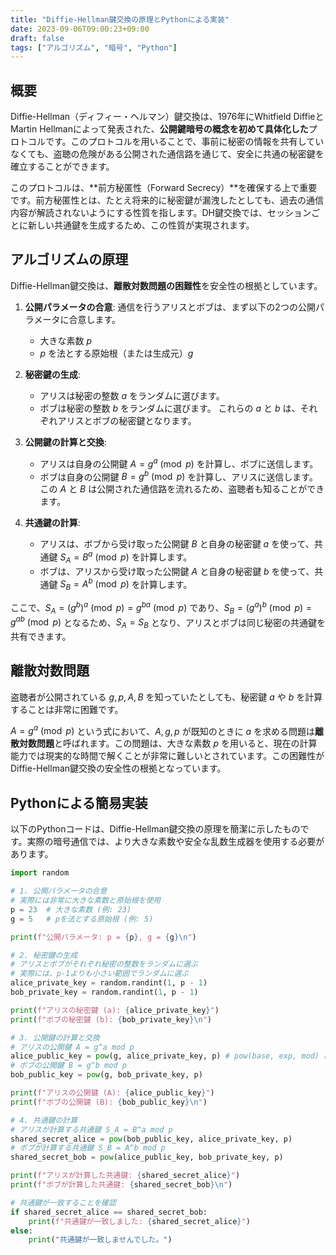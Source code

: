 ```yaml
---
title: "Diffie-Hellman鍵交換の原理とPythonによる実装"
date: 2023-09-06T09:00:23+09:00
draft: false
tags: ["アルゴリズム", "暗号", "Python"] 
---
```

<!--more-->
## 概要

Diffie-Hellman（ディフィー・ヘルマン）鍵交換は、1976年にWhitfield DiffieとMartin Hellmanによって発表された、**公開鍵暗号の概念を初めて具体化した**プロトコルです。このプロトコルを用いることで、事前に秘密の情報を共有していなくても、盗聴の危険がある公開された通信路を通じて、安全に共通の秘密鍵を確立することができます。

このプロトコルは、**前方秘匿性（Forward Secrecy）**を確保する上で重要です。前方秘匿性とは、たとえ将来的に秘密鍵が漏洩したとしても、過去の通信内容が解読されないようにする性質を指します。DH鍵交換では、セッションごとに新しい共通鍵を生成するため、この性質が実現されます。

## アルゴリズムの原理

Diffie-Hellman鍵交換は、**離散対数問題の困難性**を安全性の根拠としています。

1.  **公開パラメータの合意**:
    通信を行うアリスとボブは、まず以下の2つの公開パラメータに合意します。
    -   大きな素数 $p$
    -   $p$ を法とする原始根（または生成元）$g$

2.  **秘密鍵の生成**:
    -   アリスは秘密の整数 $a$ をランダムに選びます。
    -   ボブは秘密の整数 $b$ をランダムに選びます。
    これらの $a$ と $b$ は、それぞれアリスとボブの秘密鍵となります。

3.  **公開鍵の計算と交換**:
    -   アリスは自身の公開鍵 $A = g^a \pmod{p}$ を計算し、ボブに送信します。
    -   ボブは自身の公開鍵 $B = g^b \pmod{p}$ を計算し、アリスに送信します。
    この $A$ と $B$ は公開された通信路を流れるため、盗聴者も知ることができます。

4.  **共通鍵の計算**:
    -   アリスは、ボブから受け取った公開鍵 $B$ と自身の秘密鍵 $a$ を使って、共通鍵 $S_A = B^a \pmod{p}$ を計算します。
    -   ボブは、アリスから受け取った公開鍵 $A$ と自身の秘密鍵 $b$ を使って、共通鍵 $S_B = A^b \pmod{p}$ を計算します。

ここで、$S_A = (g^b)^a \pmod{p} = g^{ba} \pmod{p}$ であり、$S_B = (g^a)^b \pmod{p} = g^{ab} \pmod{p}$ となるため、$S_A = S_B$ となり、アリスとボブは同じ秘密の共通鍵を共有できます。

## 離散対数問題

盗聴者が公開されている $g, p, A, B$ を知っていたとしても、秘密鍵 $a$ や $b$ を計算することは非常に困難です。

$A = g^a \pmod{p}$ という式において、$A, g, p$ が既知のときに $a$ を求める問題は**離散対数問題**と呼ばれます。この問題は、大きな素数 $p$ を用いると、現在の計算能力では現実的な時間で解くことが非常に難しいとされています。この困難性がDiffie-Hellman鍵交換の安全性の根拠となっています。

## Pythonによる簡易実装

以下のPythonコードは、Diffie-Hellman鍵交換の原理を簡潔に示したものです。実際の暗号通信では、より大きな素数や安全な乱数生成器を使用する必要があります。

```python:dh.py
import random

# 1. 公開パラメータの合意
# 実際には非常に大きな素数と原始根を使用
p = 23  # 大きな素数 (例: 23)
g = 5   # pを法とする原始根 (例: 5)

print(f"公開パラメータ: p = {p}, g = {g}\n")

# 2. 秘密鍵の生成
# アリスとボブがそれぞれ秘密の整数をランダムに選ぶ
# 実際には、p-1よりも小さい範囲でランダムに選ぶ
alice_private_key = random.randint(1, p - 1)
bob_private_key = random.randint(1, p - 1)

print(f"アリスの秘密鍵 (a): {alice_private_key}")
print(f"ボブの秘密鍵 (b): {bob_private_key}\n")

# 3. 公開鍵の計算と交換
# アリスの公開鍵 A = g^a mod p
alice_public_key = pow(g, alice_private_key, p) # pow(base, exp, mod) は (base**exp) % mod を計算
# ボブの公開鍵 B = g^b mod p
bob_public_key = pow(g, bob_private_key, p)

print(f"アリスの公開鍵 (A): {alice_public_key}")
print(f"ボブの公開鍵 (B): {bob_public_key}\n")

# 4. 共通鍵の計算
# アリスが計算する共通鍵 S_A = B^a mod p
shared_secret_alice = pow(bob_public_key, alice_private_key, p)
# ボブが計算する共通鍵 S_B = A^b mod p
shared_secret_bob = pow(alice_public_key, bob_private_key, p)

print(f"アリスが計算した共通鍵: {shared_secret_alice}")
print(f"ボブが計算した共通鍵: {shared_secret_bob}\n")

# 共通鍵が一致することを確認
if shared_secret_alice == shared_secret_bob:
    print(f"共通鍵が一致しました: {shared_secret_alice}")
else:
    print("共通鍵が一致しませんでした。")
```

